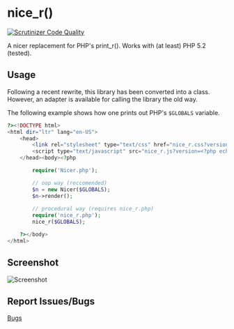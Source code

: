 nice_r()
========

[![Scrutinizer Code Quality](https://scrutinizer-ci.com/g/uuf6429/nice_r/badges/quality-score.png?b=master)](https://scrutinizer-ci.com/g/uuf6429/nice_r/?branch=master)

A nicer replacement for PHP's print_r(). Works with (at least) PHP 5.2 (tested).

Usage
-----

Following a recent rewrite, this library has been converted into a class.
However, an adapter is available for calling the library the old way.

The following example shows how one prints out PHP's `$GLOBALS` variable.

```php
?><!DOCTYPE html>
<html dir="ltr" lang="en-US">
	<head>
		<link rel="stylesheet" type="text/css" href="nice_r.css?version=<?php echo filemtime('src/nice_r/nice_r.css'); ?>"/>
		<script type="text/javascript" src="nice_r.js?version=<?php echo filemtime('src/nice_r/nice_r.js'); ?>"></script>
	</head><body><?php

		require('Nicer.php');

		// oop way (reccomended)
		$n = new Nicer($GLOBALS);
		$n->render();
		
		// procedural way (requires nice_r.php)
		require('nice_r.php');
		nice_r($GLOBALS);

	?></body>
</html>
```

Screenshot
----------

![Screenshot](http://i.imgur.com/zOTQT9W.png)

Report Issues/Bugs
------------------
[Bugs](https://github.com/uuf6429/nice_r/issues)